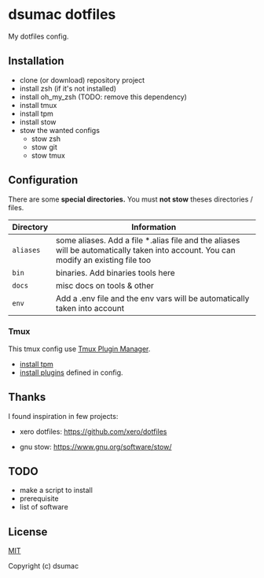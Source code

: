 # dsumac dotfiles 

My dotfiles config.

## Installation

- clone (or download) repository project
- install zsh (if it's not installed)
- install oh_my_zsh (TODO: remove this dependency)
- install tmux
- install tpm
- install stow
- stow the wanted configs
  - stow zsh
  - stow git
  - stow tmux

## Configuration

There are some **special directories.**
You must **not stow** theses directories / files.

| Directory | Information |
|-----------|-------------|
| `aliases` | some aliases. Add a file *.alias file and the aliases will be automatically taken into account. You can modify an existing file too  |
| `bin` | binaries. Add binaries tools here |
| `docs` | misc docs on tools & other |
| `env` | Add a .env file and the env vars will be automatically taken into account  |


### Tmux
This tmux config use [Tmux Plugin Manager](https://github.com/tmux-plugins/tpm).
- [install tpm](https://github.com/tmux-plugins/tpm#installation)
- [install plugins](https://github.com/tmux-plugins/tpm#installing-plugins) defined in config.


## Thanks

I found inspiration in few projects:
 
- xero dotfiles:
https://github.com/xero/dotfiles

- gnu stow:
https://www.gnu.org/software/stow/

## TODO
- make a script to install
- prerequisite
- list of software

## License

[MIT](http://opensource.org/licenses/MIT)

Copyright (c) dsumac

